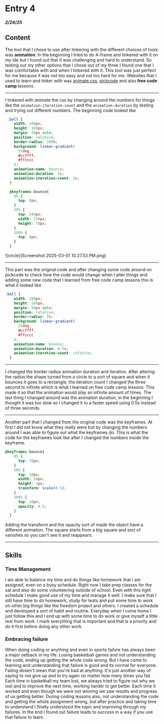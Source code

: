 # Entry 4
##### 2/24/25

## Content
The tool that I chose to use after tinkering with the different choices of tools was **animation**. In the beginning I tried to do A-frame and tinkered with it on my ide but I found out that it was challenging and hard to understand. So testing out my other options that I chose out of my three I found one that I was comfortable with and when I tinkered with it. This tool was just perfect for me because it was not too easy and not too hard for me. Websites that I used to learn and tinker with was [animate.css](https://animate.style/), [pickcode](https://app.pickcode.io/project/cm7qtmnmun5h0emhdxs2rt1y0) and also **free code camp** lessons. 

----
I tinkered with animate the css by changing around the numbers for things like the ```animation-iteration-count``` and the ```animation-duration``` by testing and trying out different numbers. The beginning code looked like 

```CSS
 .ball {
    width: 100px;
    height: 100px;
    margin: 50px auto;
    position: relative;
    border-radius: 100%;
    background: linear-gradient(
      35deg,
      #ccffff,
      #ffcccc
    );
    animation-name: bounce;
    animation-duration: 2s;
    animation-iteration-count: 3s;
  }

  @keyframes bounce{
    0% {
      top: 0px;
    }
    50% {
      top: 249px;
      width: 130px;
      height: 70px;
    }
    100% {
      top: 0px;
    }
  }
```
![circle](Screenshot 2025-03-01 10.27.53 PM.png)

---

This part was the original code and after changing some code around on pickcode to check how the code would change when I alter things and adding some new code that I learned from free code camp lessons this is what it looked like 

```CSS
.ball {
    width: 100px;
    height: 100px;
    margin: 50px auto;
    position: relative;
    border-radius: 5%;
    background: linear-gradient(
      35deg,
      #ccffff,
      #ffcccc
    );
    animation-name: bounce;
    animation-duration: 0.5s;
    animation-iteration-count: infinite;
  }
```

---

I changed the border radius animation duration and iteration. After altering the radius the shape turned from a circle to a sort of square and when it bounces it goes to a rectangle, the iteration count I changed the three second to infinite which is what I learned on free code camp lessons. This made it so that the animation would play an infinite amount of times. The last thing I changed around was the animation duration, in the beginning I thought it was too slow so I changed it to a faster speed using 0.5s instead of three seconds. 

--- 

Another part that I changed from the original code was the keyframes. At first I did not know what they really were but by changing the numbers around I was able to figure out what the keyframes do. This is what the code for the keyframes look like after I changed the numbers inside the keyframe. 

```CSS
@keyframes bounce{
    0% {
      top: 70px;
    }
    50% {
      top: 20px;
      width: 10px;
      height: 2px;
      transform: scale(0.5);
    }
    100% {
      top: 10px;
      opacity: 0.5;
    }
  }
```
Adding the transform and the opacity sort of made the object have a different animation. The square starts from a big square and sort of vanishes so you can't see it and reappears. 

---

## Skills

### Time Management 
I am able to balance my time and do things like homework that I am assigned, even on a busy schedule. Right now I take prep classes for the sat and also do some volunteering outside of school. Even with this tight schedule I make good use of my time and manage it well. I make sure that I still have time to do homework, study for tests and put some time to work on other big things like the freedom project and others. I created a schedule and developed a sort of habit and routine. Everyday when I come home I just follow this and I end up with some time to do work or give myself a little rest from work. I mark everything that is important and that is a priority and do it first before doing any other work.  

### Embracing failure
When doing coding or anything and even in sports failure has always been a major setback in my life. Losing basketball games and not understanding the code, ending up getting the whole code wrong. But I have come to learning and understanding that failure is good and its normal for everyone. Failing dosen't mean that you're bad at anything. It's just another way of saying to not give up and to try again no matter how many times you fail. Each time in basketball my team lost, we always tried to figure out why we lost and to improve the next time, working harder to get better. Each time it worked and even though we were not winning we saw results and progress of us getting better. During coding lessons also, not understanding the code and getting the whole assignment wrong, but after practice and taking time to understand I finally understood the topic and improving through my failures. In the end I found out failure leads to success in a way if you use that failure to learn.  









